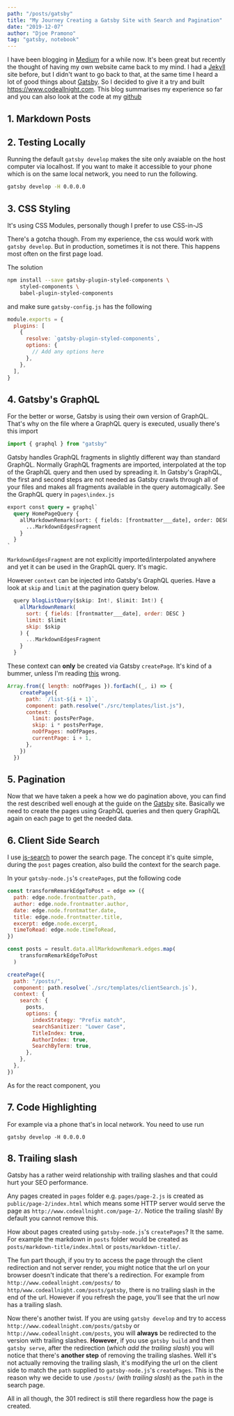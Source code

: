 ```yaml
---
path: "/posts/gatsby"
title: "My Journey Creating a Gatsby Site with Search and Pagination"
date: "2019-12-07"
author: "Djoe Pramono"
tag: "gatsby, notebook"
---
```


I have been blogging in [Medium](https://medium.com/@djoepramono) for a while now. It's been great but recently the thought of having my own website came back to my mind. I had a [Jekyll](https://jekyllrb.com/) site before, but I didn't want to go back to that, at the same time I heard a lot of good things about [Gatsby](https://www.gatsbyjs.org/). So I decided to give it a try and built https://www.codeallnight.com. This blog summarises my experience so far and you can also look at the code at my [github](https://github.com/djoepramono/code-all-night)

## 1. Markdown Posts


## 2. Testing Locally

Running the default `gatsby develop` makes the site only avaiable on the host computer via localhost. If you want to make it accessible to your phone which is on the same local network, you need to run the following.

```bash
gatsby develop -H 0.0.0.0
```

## 3. CSS Styling

It's using CSS Modules,  personally though I prefer to use CSS-in-JS

There's a gotcha though. From my experience, the css would work with `gatsby develop`. But in production, sometimes it is not there. This happens most often on the first page load.

The solution

```bash
npm install --save gatsby-plugin-styled-components \
    styled-components \
    babel-plugin-styled-components
```

and make sure `gatsby-config.js` has the following

```js
module.exports = {
  plugins: [
    {
      resolve: `gatsby-plugin-styled-components`,
      options: {
        // Add any options here
      },
    },
  ],
}
```

## 4. Gatsby's GraphQL

For the better or worse, Gatsby is using their own version of GraphQL. That's why on the file where a GraphQL query is executed, usually there's this import

```js
import { graphql } from "gatsby"
```

Gatsby handles GraphQL fragments in slightly different way than standard GraphQL. Normally GraphQL fragments are imported, interpolated at the top of the GraphQL query and then used by spreading it. In Gatsby's GraphQL, the first and second steps are not needed as Gatsby crawls through all of your files and makes all fragments available in the query automagically. See the GraphQL query in `pages\index.js`

```graphql
export const query = graphql`
  query HomePageQuery {
    allMarkdownRemark(sort: { fields: [frontmatter___date], order: DESC }) {
      ...MarkdownEdgesFragment
    }
  }
`
```

`MarkdownEdgesFragment` are not explicitly imported/interpolated anywhere and yet it can be used in the GraphQL query. It's magic.

However `context` can be injected into Gatsby's GraphQL queries.  Have a look at `skip` and `limit` at the pagination query below.

```js
  query blogListQuery($skip: Int!, $limit: Int!) {
    allMarkdownRemark(
      sort: { fields: [frontmatter___date], order: DESC }
      limit: $limit
      skip: $skip
    ) {
      ...MarkdownEdgesFragment
    }
  }
```

These context can **only** be created via Gatsby `createPage`. It's kind of a bummer, unless I'm reading [this]((https://www.gatsbyjs.org/docs/page-query/)) wrong.

```js
Array.from({ length: noOfPages }).forEach((_, i) => {
    createPage({
      path: `/list-${i + 1}`,
      component: path.resolve("./src/templates/list.js"),
      context: {
        limit: postsPerPage,
        skip: i * postsPerPage,
        noOfPages: noOfPages,
        currentPage: i + 1,
      },
    })
  })
```

## 5. Pagination

Now that we have taken a peek a how we do pagination above, you can find the rest described well enough at the guide on the [Gatsby](https://www.gatsbyjs.org/docs/adding-pagination/) site. Basically we need to create the pages using GraphQL queries and then query GraphQL again on each page to get the needed data.

## 6. Client Side Search

I use [js-search](https://github.com/bvaughn/js-search) to power the search page. The concept it's quite simple, during the `post` pages creation, also build the context for the search page.

In your `gatsby-node.js`'s `createPages`, put the following code

```js
const transformRemarkEdgeToPost = edge => ({
  path: edge.node.frontmatter.path,
  author: edge.node.frontmatter.author,
  date: edge.node.frontmatter.date,
  title: edge.node.frontmatter.title,
  excerpt: edge.node.excerpt,
  timeToRead: edge.node.timeToRead,
})

const posts = result.data.allMarkdownRemark.edges.map(
    transformRemarkEdgeToPost
  )

createPage({
  path: "/posts/",
  component: path.resolve(`./src/templates/clientSearch.js`),
  context: {
    search: {
      posts,
      options: {
        indexStrategy: "Prefix match",
        searchSanitizer: "Lower Case",
        TitleIndex: true,
        AuthorIndex: true,
        SearchByTerm: true,
      },
    },
  },
})
```

As for the react component, you

## 7. Code Highlighting

For example via a phone that's in local network. You need to use run 

```shell
gatsby develop -H 0.0.0.0
```

## 8. Trailing slash

Gatsby has a rather weird relationship with trailing slashes and that could hurt your SEO performance.

Any pages created in `pages` folder e.g. `pages/page-2.js` is created as `public/page-2/index.html` which means some HTTP server would serve the page as `http://www.codeallnight.com/page-2/`. Notice the trailing slash! By default you cannot remove this.

How about pages created using `gatsby-node.js`'s `createPages`? It the same. For example the markdown in `posts` folder would be created as `posts/markdown-title/index.html` or `posts/markdown-title/`. 

The fun part though, if you try to access the page through the client redirection and not server render, you might notice that the url on your browser doesn't indicate that there's a redirection. For example from `http://www.codeallnight.com/posts/` to `http/www.codeallnight.com/posts/gatsby`, there is no trailing slash in the end of the url. However if you refresh the page, you'll see that the url now has a trailing slash.

Now there's another twist. If you are using `gatsby develop` and try to access `http://www.codeallnight.com/posts/gatsby` or `http://www.codeallnight.com/posts`, you will **always** be redirected to the version with trailing slashes. **However**, if you use `gatsby build` and then `gatsby serve`, after the redirection (_which add the trailing slash_) you will notice that there's **another step** of removing the trailing slashes. Well it's not actually removing the trailing slash, it's modifying the url on the client side to match the `path` supplied to `gatsby-node.js`'s `createPages`. This is the reason why we decide to use `/posts/` (_with trailing slash_) as the `path` in the search page.

All in all though, the 301 redirect is still there regardless how the page is created.
